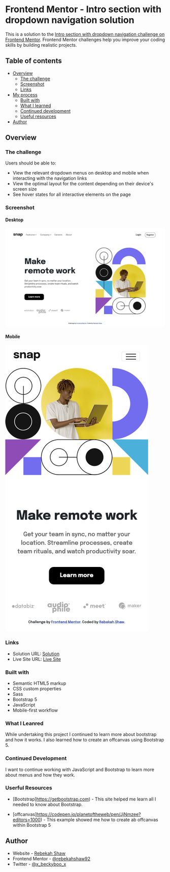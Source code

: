 # Frontend Mentor - Intro section with dropdown navigation solution

This is a solution to the [Intro section with dropdown navigation challenge on Frontend Mentor](https://www.frontendmentor.io/challenges/intro-section-with-dropdown-navigation-ryaPetHE5). Frontend Mentor challenges help you improve your coding skills by building realistic projects. 

## Table of contents

- [Overview](#overview)
  - [The challenge](#the-challenge)
  - [Screenshot](#screenshot)
  - [Links](#links)
- [My process](#my-process)
  - [Built with](#built-with)
  - [What I learned](#what-i-learned)
  - [Continued development](#continued-development)
  - [Useful resources](#useful-resources)
- [Author](#author)

## Overview

### The challenge

Users should be able to:

- View the relevant dropdown menus on desktop and mobile when interacting with the navigation links
- View the optimal layout for the content depending on their device's screen size
- See hover states for all interactive elements on the page

### Screenshot

#### Desktop

![Desktop](images/desktop.png)

#### Mobile

![Mobile](images/mobile.png)

### Links


- Solution URL: [ Solution](https://github.com/rebekahshaw92//intro-section-with-dropdown-navigation)
- Live Site URL: [Live Site](https://rebekahshaw92.github.io/intro-section-with-dropdown-navigation/)

### Built with

- Semantic HTML5 markup
- CSS custom properties
- Sass
- Bootstrap 5
- JavaScript
- Mobile-first workflow

### What I Leanred 

While undertaking this project I continued to learn more about bootstrap and how it works. I also learned how to create an offcanvas using Bootstrap 5.

### Continued Development 

I want to continue working with JavaScript and Bootstrap to learn more about menus and how they work.

### Userful Resources 

- [Bootstrap]https://getbootstrap.com) - This site helped me learn all I needed to know about Bootstrap.

- [offcanvas]https://codepen.io/planetoftheweb/pen/JjNmzee?editors=1000) - This example showed me how to create ab offcanvas within Bootstrap 5

## Author

- Website - [Rebekah Shaw](https://www.rebekahshaw.com)
- Frontend Mentor - [@rebekahshaw92](https://www.frontendmentor.io/profile/rebekahshaw92)
- Twitter - [@x_beckyboo_x](https://www.twitter.com/x_beckyboo_x)


